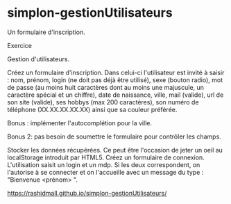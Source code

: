 # simplon-gestionUtilisateurs
Un formulaire d'inscription.

Exercice

Gestion d'utilisateurs.

Créez un formulaire d'inscription. Dans celui-ci l'utilisateur est invité à saisir : nom, prénom, login (ne doit pas déjà être utilisé), sexe (bouton radio), mot de passe (au moins huit caractères dont au moins une majuscule, un caractère spécial et un chiffre), date de naissance, ville, mail (valide), url de son site (valide), ses hobbys (max 200 caractères), son numéro de téléphone (XX.XX.XX.XX.XX) ainsi que sa couleur préférée.

Bonus : implémenter l'autocomplétion pour la ville.

Bonus 2: pas besoin de soumettre le formulaire pour contrôler les champs.

Stocker les données récupérées. Ce peut être l'occasion de jeter un oeil au localStorage introduit par HTML5.
Créez un formulaire de connexion. L'utilisation saisit un login et un mdp. Si les deux correspondent, on l'autorise à se connecter et on l'accueille avec un message du type : "Bienvenue <prénom> ".

https://rashidmall.github.io/simplon-gestionUtilisateurs/
